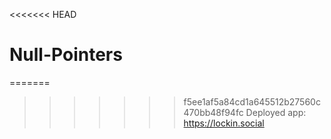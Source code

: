 <<<<<<< HEAD
# Null-Pointers
=======
>>>>>>> f5ee1af5a84cd1a645512b27560c470bb48f94fc
Deployed app: https://lockin.social
